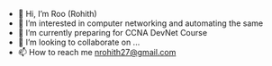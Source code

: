 - 👋 Hi, I’m Roo (Rohith)
- 👀 I’m interested in computer networking and automating the same
- 🌱 I’m currently preparing for CCNA DevNet Course 
- 💞️ I’m looking to collaborate on ...
- 📫 How to reach me nrohith27@gmail.com

<!---
nrohith27/nrohith27 is a ✨ special ✨ repository because its `README.md` (this file) appears on your GitHub profile.
You can click the Preview link to take a look at your changes.
--->
